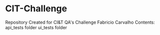 # CIT-Challenge
Repository Created for 
CI&T QA's Challenge Fabricio Carvalho
Contents:
api_tests folder
ui_tests folder
